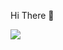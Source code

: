 Hi There 👋


<img src="https://img.shields.io/badge/Python-3776AB?style=for-the-badge&logo=python&logoColor=white"/>
